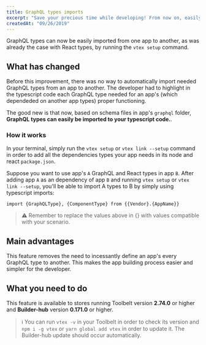 ```yaml
---
title: GraphQL types imports
excerpt: "Save your precious time while developing! From now on, easily import GraphQL types from one app to another."
createdAt: "09/26/2019"
---
```


GraphQL types can now be easily imported from one app to another, as was already the case with React types, by running the `vtex setup` command.

## What has changed 

Before this improvement, there was no way to automatically import needed GraphQL types from an app to another. The developer had to highlight in the typescript code each GraphQL type needed for an app's (which dependeded on another app types) proper functioning. 

The good new is that now, based on schema files in app's  `graphql` folder,  **GraphQL types can easily be imported to your typescript code.**. 

### How it works

In your terminal, simply run the  `vtex setup`  or  `vtex link --setup`  command in order to add all the dependencies types your app needs in its node and react `package.json`.

Suppose you want to use app's `A` GraphQL and React types in app `B`. After adding app `A` as an dependency of app `B` and running  `vtex setup` or `vtex link --setup`, you'll be able to import A types to B by simply using typescript imports:

```
import {GraphQLType}, {ComponentType} from {{Vendor}.{AppName}} 
```


> ⚠️ Remember to replace the values above in {} with values compatible with your scenario.


## Main advantages 

This feature removes the need to incessantly define an app's every GraphQL type to another. This makes the app building process easier and simpler for the developer. 

## What you need to do 

This feature is available to stores running Toolbelt version **2.74.0** or higher and **Builder-hub** version **0.171.0** or higher.

> ℹ️ You can run `vtex -v` in your Toolbelt in order to check its version and `npm i -g vtex` or `yarn global add vtex` in order to update it. The Builder-hub update should occur automatically.
